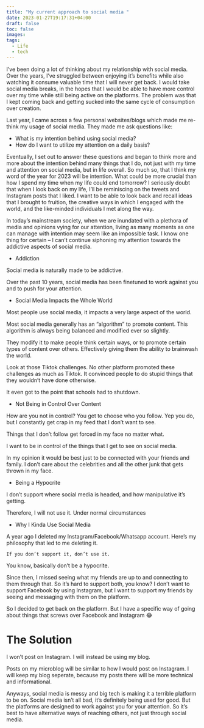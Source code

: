 ```yaml
---
title: "My current approach to social media "
date: 2023-01-27T19:17:31+04:00
draft: false
toc: false
images:
tags:
  - Life
  - tech
---
```



I’ve been doing a lot of thinking about my relationship with social media. Over the years, I’ve struggled between enjoying it’s benefits while also watching it consume valuable time that I will never get back. I would take social media breaks, in the hopes that I would be able to have more control over my time while still being active on the platforms. The problem was that I kept coming back and getting sucked into the same cycle of consumption over creation.

Last year, I came across a few personal websites/blogs which made me re-think my usage of social media. They made me ask questions like:

- What is my intention behind using social media?
- How do I want to utilize my attention on a daily basis?

Eventually, I set out to answer these questions and began to think more and more about the intention behind many things that I do, not just with my time and attention on social media, but in life overall. So much so, that I think my word of the year for 2023 will be intention. What could be more crucial than how I spend my time when my life could end tomorrow? I seriously doubt that when I look back on my life, I’ll be reminiscing on the tweets and Instagram posts that I liked. I want to be able to look back and recall ideas that I brought to fruition, the creative ways in which I engaged with the world, and the like-minded individuals I met along the way.

In today’s mainstream society, when we are inundated with a plethora of media and opinions vying for our attention, living as many moments as one can manage with intention may seem like an impossible task. I know one thing for certain – I can’t continue siphoning my attention towards the addictive aspects of social media.


- Addiction 

Social media is naturally made to be addictive.

Over the past 10 years, social media has been finetuned to work against you and to push for your attention.

- Social Media Impacts the Whole World

Most people use social media, it impacts a very large aspect of the world.

Most social media generally has an “algorithm” to promote content. This algorithm is always being balanced and modified ever so slightly.

They modify it to make people think certain ways, or to promote certain types of content over others. Effectively giving them the ability to brainwash the world.

Look at those Tiktok challenges. No other platform promoted these challenges as much as Tiktok. It convinced people to do stupid things that they wouldn’t have done otherwise.

It even got to the point that schools had to shutdown.


- Not Being in Control Over Content

How are you not in control? You get to choose who you follow. Yep you do, but I constantly get crap in my feed that I don’t want to see.

Things that I don’t follow get forced in my face no matter what.

I want to be in control of the things that I get to see on social media.

In my opinion it would be best just to be connected with your friends and family. I don’t care about the celebrities and all the other junk that gets thrown in my face.

- Being a Hypocrite 

I don’t support where social media is headed, and how manipulative it’s getting.

Therefore, I will not use it. Under normal circumstances

- Why I Kinda Use Social Media

A year ago I deleted my Instagram/Facebook/Whatsapp account. Here’s my philosophy that led to me deleting it.

`If you don’t support it, don’t use it.`

You know, basically don’t be a hypocrite.

Since then, I missed seeing what my friends are up to and connecting to them through that. So it’s hard to support both, you know? I don’t want to support Facebook by using Instagram, but I want to support my friends by seeing and messaging with them on the platform.

So I decided to get back on the platform. But I have a specific way of going about things that screws over Facebook and Instagram 😂

# The Solution
I won’t post on Instagram. I will instead be using my blog.

Posts on my microblog will be similar to how I would post on Instagram. I will keep my blog seperate, because my posts there will be more technical and informational.

Anyways, social media is messy and big tech is making it a terrible platform to be on. Social media isn’t all bad, it’s definitely being used for good. But the platforms are designed to work against you for your attention. So it’s best to have alternative ways of reaching others, not just through social media.

